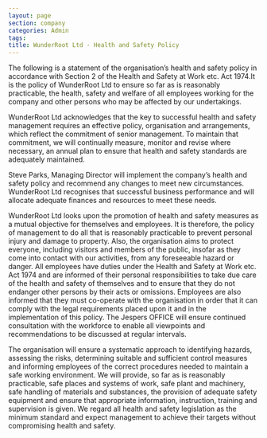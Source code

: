 ```yaml
---
layout: page
section: company
categories: Admin
tags:
title: WunderRoot Ltd - Health and Safety Policy
---
```



The following is a statement of the organisation’s health and safety policy in accordance with Section 2 of the Health and Safety at Work etc. Act 1974.It is the policy of WunderRoot Ltd to ensure so far as is reasonably practicable, the health, safety and welfare of all
employees working for the company and other persons who may be affected by our undertakings.

WunderRoot Ltd acknowledges that the key to successful health and safety management requires an effective policy, organisation and arrangements, which reflect the commitment of senior management. To maintain that commitment, we will continually measure, monitor
and revise where necessary, an annual plan to ensure that health and safety standards are adequately maintained.

Steve Parks, Managing Director will implement the company’s health and safety policy and recommend any changes to meet new circumstances. WunderRoot Ltd recognises that successful business performance and will allocate adequate finances and resources to
meet these needs.

WunderRoot Ltd looks upon the promotion of health and safety measures as a mutual objective for themselves and employees. It is therefore, the policy of management to do all that is reasonably practicable to prevent personal injury and damage to property. Also,
the organisation aims to protect everyone, including visitors and members of the public, insofar as they come into contact with our activities, from any foreseeable hazard or danger.
All employees have duties under the Health and Safety at Work etc. Act 1974 and are informed of their personal responsibilities to take due care of the health and safety of themselves and to ensure that they do not endanger other persons by their acts or omissions. Employees are also informed that they must co-operate with the organisation in order that it can comply with the legal requirements placed upon it and in the implementation of this policy. The Jespers OFFICE will ensure continued consultation with the workforce to enable all viewpoints and recommendations to be discussed at regular
intervals.

The organisation will ensure a systematic approach to identifying hazards, assessing the risks, determining suitable and sufficient control measures and informing employees of the correct procedures needed to maintain a safe working environment. We will provide, so far as is reasonably practicable, safe places and systems of work, safe plant and machinery, safe handling of materials and substances, the provision of adequate safety equipment and ensure that appropriate information, instruction, training and supervision is given. We regard all health and safety legislation as the minimum standard and expect management to achieve their targets without compromising health and safety.
